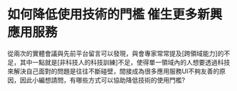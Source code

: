 # 如何降低使用技術的門檻 催生更多新興應用服務
從兩次的實體會議與先前平台留言可以發現，與會專家常常提及[跨領域能力]的不足，其中一點就是[非科技人的科技訓練]不足，使得單一領域內的人想要透過科技來解決自己面對的問題是往往不斷碰壁，間接成為很多應用服務UI不夠友善的原因，因此小編想請問，有哪些方式可以協助降低技術的使用門檻?

